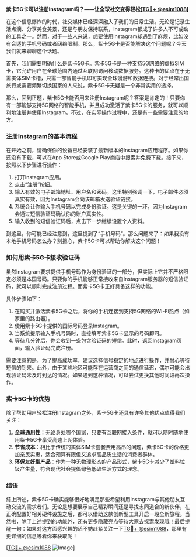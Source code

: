 **紫卡5G卡可以注册Instagram吗？——让全球社交变得轻松[[TG💪+ @esim1088](https://t.me/s/esim1088)]**

在这个信息爆炸的时代，社交媒体已经深深融入了我们的日常生活。无论是记录生活点滴、分享美食美景，还是与朋友保持联系，Instagram都成了许多人不可或缺的工具之一。然而，对于一些人来说，想要使用Instagram却遇到了麻烦，比如没有合适的手机号码或者网络限制。那么，紫卡5G卡是否能解决这个问题呢？今天我们就来聊聊这个话题。

首先，我们需要明确什么是紫卡5G卡。紫卡5G卡是一种支持5G网络的虚拟SIM卡，它允许用户在全球范围内通过互联网访问移动数据服务。这种卡的优点在于无需实体SIM卡槽，只需一部智能手机即可实现全球漫游和数据连接。对于经常出国旅行或需要频繁切换国家的人来说，紫卡5G卡无疑是一个非常实用的选择。

那么，回到正题，紫卡5G卡能否用来注册Instagram呢？答案是肯定的！只要你有一部能够支持5G网络的智能手机，并且成功激活了紫卡5G卡的服务，就可以顺利地注册并使用Instagram。不过，在实际操作过程中，还是有一些需要注意的地方。

### 注册Instagram的基本流程

在开始之前，请确保你的设备已经安装了最新版本的Instagram应用程序。如果你还没有下载，可以在App Store或Google Play商店中搜索并免费下载。接下来，按照以下步骤进行操作：

1. 打开Instagram应用。
2. 点击“注册”按钮。
3. 输入有效的电子邮箱地址、用户名和密码。这里特别强调一下，电子邮件必须真实有效，因为Instagram会向该邮箱发送验证链接。
4. 系统会让你输入手机号码以完成身份验证。这是关键的一环，因为Instagram会通过短信验证码确认你的账户真实性。
5. 输入收到的短信验证码后，点击下一步继续设置个人资料。

到这里，你可能已经注意到，这里提到了“手机号码”。那么问题来了：如果我没有本地手机号码怎么办？别担心，紫卡5G卡可以帮助你解决这个问题！

### 如何用紫卡5G卡接收验证码

虽然Instagram要求提供手机号码作为身份验证的一部分，但实际上它并不严格限定必须是本国号码。只要你的手机能够正常接收来自Instagram服务器的短信验证码，就可以顺利完成注册过程。而紫卡5G卡正好具备这样的功能。

具体步骤如下：
1. 在购买并激活紫卡5G卡之后，将你的手机连接到支持5G网络的Wi-Fi热点（如家里的路由器）。
2. 使用紫卡5G卡提供的国际号码登录Instagram。
3. 当系统提示输入手机号码时，直接填写紫卡5G卡显示的号码即可。
4. 等待几分钟后，你会收到一条包含验证码的短信。此时，返回Instagram页面，输入验证码完成注册。

需要注意的是，为了提高成功率，建议选择信号稳定的地点进行操作，并耐心等待短信的到来。此外，由于某些地区可能存在运营商之间的通信延迟，偶尔可能会出现验证码未及时到达的情况。如果遇到这种情况，可以尝试更换其他时间段再次操作。

### 紫卡5G卡的优势

除了帮助用户轻松注册Instagram之外，紫卡5G卡还具有许多其他优点值得我们关注：

1. **全球通用性**：无论身处哪个国家，只要有互联网接入条件，就可以随时随地使用紫卡5G卡享受高速上网体验。
2. **节省成本**：相比于传统的实体SIM卡套餐费用高昂的问题，紫卡5G卡的价格更加亲民实惠，适合预算有限但又追求高品质生活的消费者群体。
3. **环保友好型产品**：作为一种无物理形态的产品形式，紫卡5G卡减少了塑料垃圾产生量，符合现代社会提倡绿色低碳生活方式的理念。

### 结语

综上所述，紫卡5G卡确实能够很好地满足那些希望利用Instagram与其他朋友互动交流的需求者们。无论是想要展示自己精彩瞬间还是寻找志同道合的新伙伴，在正确配置好相关硬件设施之后，都可以借助这款创新型工具开启一段全新旅程。当然啦，除了上述提到的功能外，还有更多隐藏亮点等待大家去探索发现哦！最后提醒一句：如果对这方面感兴趣的话不妨赶紧关注一下[TG💪+ @esim1088](https://t.me/s/esim1088)，那里有更详细的信息等着你来获取呢！

[[TG💪+ @esim1088](https://t.me/s/esim1088) ![Image](https://i.postimg.cc/4NQfJmqS/Snipaste-2025-05-13-00-14-12.png)]